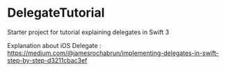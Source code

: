 # DelegateTutorial
Starter project for tutorial explaining delegates in Swift 3

Explanation about iOS Delegate : 
https://medium.com/@jamesrochabrun/implementing-delegates-in-swift-step-by-step-d3211cbac3ef
